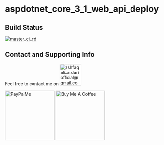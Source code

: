 # aspdotnet_core_3_1_web_api_deploy

## Build Status
[![master_ci_cd](https://github.com/AshfaqAliZardariOfficial/aspdotnet_core_3_1_web_api_deploy/actions/workflows/master_ci_cd.yaml/badge.svg)](https://github.com/AshfaqAliZardariOfficial/aspdotnet_core_3_1_web_api_deploy/actions/workflows/master_ci_cd.yaml)
## Contact and Supporting Info
Feel free to contact me on <a href="mailto:ashfaqalizardariofficial@gmail.com" target="_blank" title="ashfaqalizardariofficial@gmail.com"><img src="https://ssl.gstatic.com/ui/v1/icons/mail/rfr/logo_gmail_lockup_default_1x_r2.png" alt="ashfaqalizardariofficial@gmail.com" width="70" /></a>  
  
  <a href="https://paypal.me/ashfaqalizardari247?country.x=CA&locale.x=en_US" target="_blank" title="paypal.me/ashfaqalizardari247"><img src="https://www.paypalobjects.com/paypal-ui/logos/svg/paypal-color.svg" alt="PayPalMe" width="160" /></a>    <a href="https://www.buymeacoffee.com/ashfaqalizardari" target="_blank" title="buymeacoffee.com/ashfaqalizardari"><img src="https://www.buymeacoffee.com/assets/img/custom_images/orange_img.png" alt="Buy Me A Coffee" width="160" /></a>

